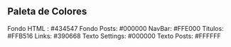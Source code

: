 ## Paleta de Colores
Fondo HTML : #434547
Fondo Posts: #000000
NavBar: #FFE000
Titulos: #FFB516
Links: #390668
Texto Settings: #000000
Texto Posts: #FFFFFF